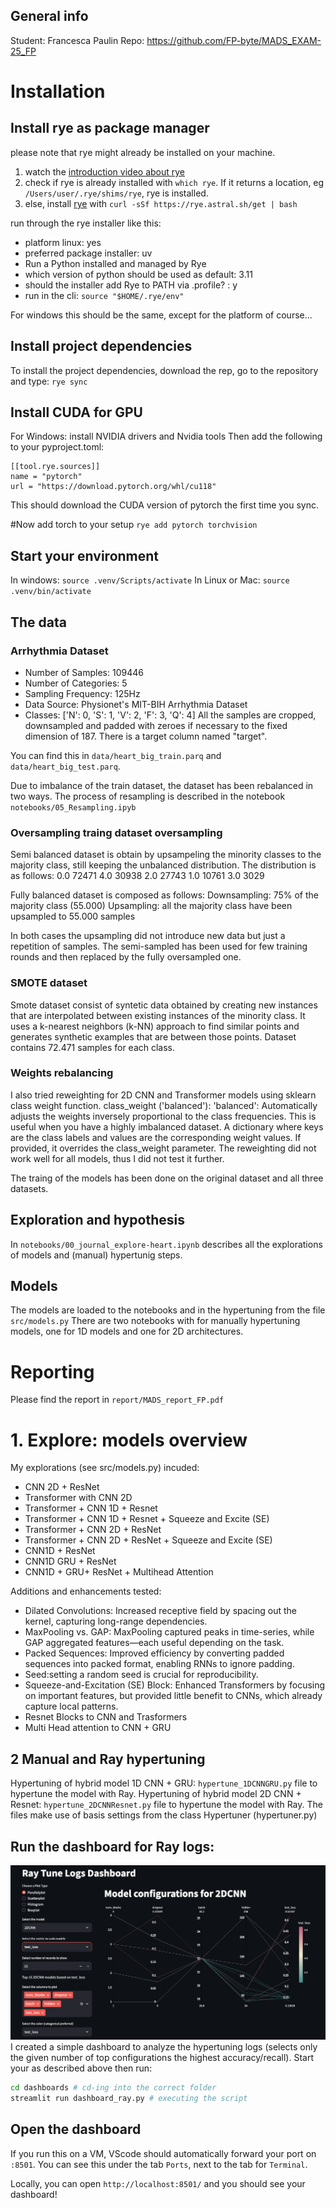 ## General info
Student: Francesca Paulin
Repo: https://github.com/FP-byte/MADS_EXAM-25_FP

# Installation

## Install rye as package manager
please note that rye might already be installed on your machine.
1. watch the [introduction video about rye](https://rye.astral.sh/guide/)
2. check if rye is already installed with `which rye`. If it returns a location, eg `/Users/user/.rye/shims/rye`, rye is installed.
3. else, install [rye](https://rye.astral.sh/) with `curl -sSf https://rye.astral.sh/get | bash`

run through the rye installer like this:
- platform linux: yes
- preferred package installer: uv
- Run a Python installed and managed by Rye
- which version of python should be used as default: 3.11
- should the installer add Rye to PATH via .profile? : y
- run in the cli: `source "$HOME/.rye/env"`

For windows this should be the same, except for the platform of course...

## Install project dependencies

To install the project dependencies, download the rep, go to the repository and type:
`rye sync`

## Install CUDA for GPU 
For Windows: install NVIDIA drivers and Nvidia tools
Then add the following to your pyproject.toml:
```
[[tool.rye.sources]]
name = "pytorch"
url = "https://download.pytorch.org/whl/cu118"
```
This should download the CUDA version of pytorch the first time you sync.

#Now add torch to your setup
`rye add pytorch torchvision`

## Start your environment
In windows:
`source .venv/Scripts/activate`
In Linux or Mac:
`source .venv/bin/activate`


## The data
### Arrhythmia Dataset

- Number of Samples: 109446
- Number of Categories: 5
- Sampling Frequency: 125Hz
- Data Source: Physionet's MIT-BIH Arrhythmia Dataset
- Classes: ['N': 0, 'S': 1, 'V': 2, 'F': 3, 'Q': 4]
All the samples are cropped, downsampled and padded with zeroes if necessary to the fixed dimension of 187. There is a target column named "target".

You can find this in `data/heart_big_train.parq` and `data/heart_big_test.parq`.

Due to imbalance of the train dataset, the dataset has been rebalanced in two ways.
The process of resampling is described in the notebook `notebooks/05_Resampling.ipyb`

### Oversampling traing dataset oversampling
Semi balanced dataset is obtain by upsampeling the minority classes to the majority class, still keeping the unbalanced distribution.
The distribution is as follows:
0.0    72471
4.0    30938
2.0    27743
1.0    10761
3.0     3029

Fully balanced dataset is composed as follows:
Downsampling: 75% of the majority class (55.000) 
Upsampling: all the majority class have been upsampled to 55.000 samples

In both cases the upsampling did not introduce new data but just a repetition of samples.
The semi-sampled has been used for few training rounds and then replaced by the fully oversampled one.

### SMOTE dataset
Smote dataset consist of syntetic data obtained by creating new instances that are interpolated between existing instances of the minority class. It uses a k-nearest neighbors (k-NN) approach to find similar points and generates synthetic examples that are between those points.
Dataset contains 72.471 samples for each class.

### Weights rebalancing
I also tried reweighting for 2D CNN and Transformer models using sklearn class weight function.
class_weight ('balanced'): 'balanced': Automatically adjusts the weights inversely proportional to the class frequencies. This is useful when you have a highly imbalanced dataset. A dictionary where keys are the class labels and values are the corresponding weight values. If provided, it overrides the class_weight parameter.
The reweighting did not work well for all models, thus I did not test it further.

The traing of the models has been done on the original dataset and all three datasets.


## Exploration and hypothesis
In `notebooks/00_journal_explore-heart.ipynb` describes all the explorations of models and (manual) hypertunig steps.

## Models
The models are loaded to the notebooks and in the hypertuning from the file `src/models.py`
There are two notebooks with for manually hypertuning models, one for 1D models and one for 2D architectures. 

# Reporting
Please find the report in `report/MADS_report_FP.pdf`

# 1. Explore: models overview
My explorations (see src/models.py) incuded:
- CNN 2D + ResNet
- Transformer with CNN 2D
- Transformer + CNN 1D + Resnet
- Transformer + CNN 1D + Resnet + Squeeze and Excite (SE)
- Transformer + CNN 2D + ResNet
- Transformer + CNN 2D + ResNet + Squeeze and Excite (SE)
- CNN1D + ResNet
- CNN1D GRU + ResNet
- CNN1D + GRU+ ResNet + Multihead Attention

Additions and enhancements tested:
- Dilated Convolutions: Increased receptive field by spacing out the kernel, capturing long-range dependencies.
- MaxPooling vs. GAP: MaxPooling captured peaks in time-series, while GAP aggregated features—each useful depending on the task.
- Packed Sequences: Improved efficiency by converting padded sequences into packed format, enabling RNNs to ignore padding.
- Seed:setting a random seed is crucial for reproducibility.
- Squeeze-and-Excitation (SE) Block: Enhanced Transformers by focusing on important features, but provided little benefit to CNNs, which already capture local patterns.
- Resnet Blocks to CNN and Trasformers
- Multi Head attention to CNN + GRU

## 2 Manual and Ray hypertuning

Hypertuning of hybrid model 1D CNN + GRU: `hypertune_1DCNNGRU.py` file to hypertune the model with Ray. 
Hypertuning of hybrid model 2D CNN + Resnet: `hypertune_2DCNNResnet.py` file to hypertune the model with Ray. 
The files make use of basis settings from the class Hypertuner (hypertuner.py)


## Run the dashboard for Ray logs:

![Dashboard for data visualization of best models in Ray Tune logs](report/img/dashboard_ray.png)
I created a simple dashboard to analyze the hypertuning logs (selects only the given number of top configurations the highest accuracy/recall).
Start your as described above then run:
```bash
cd dashboards # cd-ing into the correct folder
streamlit run dashboard_ray.py # executing the script
```

## Open the dashboard
If you run this on a VM, VScode should automatically forward your port on `:8501`. You can see this under the tab `Ports`, next to the tab for `Terminal`.

Locally, you can open `http://localhost:8501/` and you should see your dashboard!


